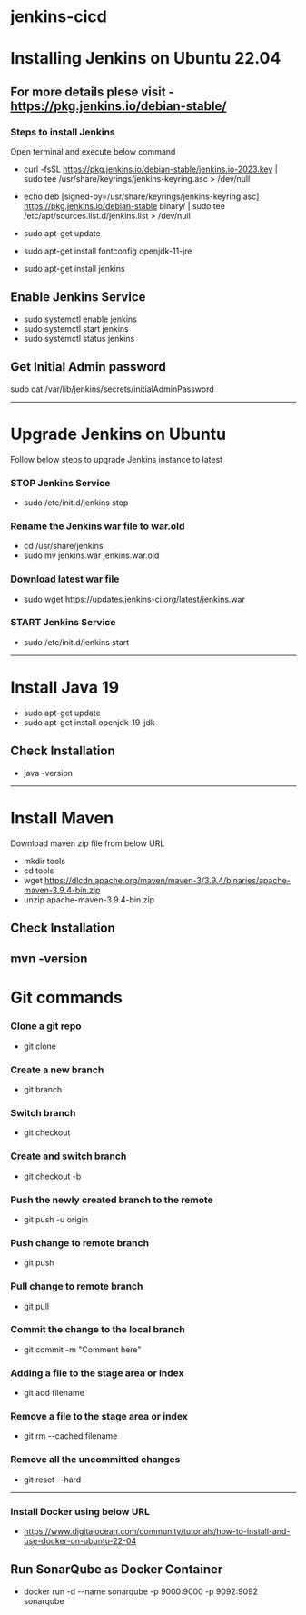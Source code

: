 # jenkins-cicd

# Installing Jenkins on Ubuntu 22.04

## For more details plese visit - https://pkg.jenkins.io/debian-stable/

### Steps to install Jenkins

Open terminal and execute below command

- curl -fsSL https://pkg.jenkins.io/debian-stable/jenkins.io-2023.key | sudo tee /usr/share/keyrings/jenkins-keyring.asc > /dev/null

- echo deb [signed-by=/usr/share/keyrings/jenkins-keyring.asc] https://pkg.jenkins.io/debian-stable binary/ | sudo tee /etc/apt/sources.list.d/jenkins.list > /dev/null

 - sudo apt-get update
 - sudo apt-get install fontconfig openjdk-11-jre
 - sudo apt-get install jenkins

## Enable Jenkins Service
- sudo systemctl enable jenkins
- sudo systemctl start jenkins
- sudo systemctl status jenkins

## Get Initial Admin password
sudo cat /var/lib/jenkins/secrets/initialAdminPassword


------



# Upgrade Jenkins on Ubuntu
Follow below steps to upgrade Jenkins instance to latest

### STOP Jenkins Service
- sudo /etc/init.d/jenkins stop

### Rename the Jenkins war file to war.old
- cd /usr/share/jenkins
- sudo mv jenkins.war jenkins.war.old
  
### Download latest war file
- sudo wget https://updates.jenkins-ci.org/latest/jenkins.war

### START Jenkins Service
- sudo /etc/init.d/jenkins start


-----
# Install Java 19 
- sudo apt-get update
- sudo apt-get install openjdk-19-jdk

## Check Installation
- java -version

-----

# Install Maven

Download maven zip file from below URL
- mkdir tools
- cd tools
- wget https://dlcdn.apache.org/maven/maven-3/3.9.4/binaries/apache-maven-3.9.4-bin.zip
- unzip apache-maven-3.9.4-bin.zip

## Check Installation
mvn -version
-----


# Git commands

### Clone a git repo
- git clone <git url>

### Create a new branch
- git branch <branch name>

### Switch branch
- git checkout <branch name>

### Create and switch branch
- git checkout -b <branch name>

### Push the newly created branch to the remote 
- git push -u origin <branch name>

### Push change to remote branch
- git push

### Pull change to remote branch
- git pull

### Commit the change to the local branch
- git commit -m "Comment here"

### Adding a file to the stage area or index
- git add filename

### Remove a file to the stage area or index
- git rm --cached filename

### Remove all the uncommitted changes 
- git reset --hard

--------

### Install Docker using below URL
- https://www.digitalocean.com/community/tutorials/how-to-install-and-use-docker-on-ubuntu-22-04

## Run SonarQube as Docker Container
- docker run -d --name sonarqube -p 9000:9000 -p 9092:9092 sonarqube





